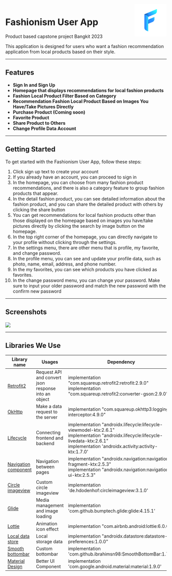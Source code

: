 <img src="https://raw.githubusercontent.com/Fashionism-Bangkit-Capstone/Fashionism-Mobile-Development/Fashionism-UMKM-App/app/src/main/ic_launcher_new-playstore.png" width="100" height="100" align="right" />

# Fashionism User App
Product based capstone project Bangkit 2023

This application is designed for users who want a fashion recommendation application from local products based on their style.

---

## Features

- **Sign In and Sign Up** 
- **Homepage that displays recommendations for local fashion products** 
- **Fashion Local Product Filter Based on Category**
- **Recommendation Fashion Local Product Based on Images You Have/Take Pictures Directly**
- **Purchase Product (Coming soon)**
- **Favorite Product**
- **Share Product to Others**
- **Change Profile Data Account** 

---

## Getting Started

To get started with the Fashionism User App, follow these steps:

1. Click sign up text to create your account
2. If you already have an account, you can proceed to sign in
3. In the homepage, you can choose from many fashion product recommendations, and there is also a category feature to group fashion products that appear.
4. In the detail fashion product, you can see detailed information about the fashion product, and you can share the detailed product with others by clicking the share button
5. You can get recommendations for local fashion products other than those displayed on the homepage based on images you have/take pictures directly by clicking the search by image button on the homepage.
6. In the top right corner of the homepage, you can directly navigate to your profile without clicking through the settings.
7. In the settings menu, there are other menu that is profile, my favorite, and change password.
8. In the profile menu, you can see and update your profile data, such as photo, name, email, address, and phone number.
9. In the my favorites, you can see which products you have clicked as favorites.
10. In the change password menu, you can change your password. Make sure to input your older password and match the new password with the confirm new password

---

## Screenshots
<img src="https://github.com/Fashionism-Bangkit-Capstone/Fashionism-Mobile-Development/assets/97342935/80f6b890-7357-497e-8614-e8ec4dab7462" align="center" />

---

## Libraries We Use

| Library name  | Usages        | Dependency    |
| ------------- | ------------- | ------------- |
| [Retrofit2](https://square.github.io/retrofit/) | Request API and convert json response into an object | implementation "com.squareup.retrofit2:retrofit:2.9.0" <br> implementation "com.squareup.retrofit2:converter-gson:2.9.0" |
| [OkHttp](https://square.github.io/okhttp/) | Make a data request to the server | implementation "com.squareup.okhttp3:logging-interceptor:4.9.0" |
| [Lifecycle](https://developer.android.com/jetpack/androidx/releases/lifecycle?hl=id) | Connecting frontend and backend | implementation "androidx.lifecycle:lifecycle-viewmodel-ktx:2.6.1" <br> implementation "androidx.lifecycle:lifecycle-livedata-ktx:2.6.1" <br> implementation 'androidx.activity:activity-ktx:1.7.0' |
| [Navigation component](https://developer.android.com/guide/navigation)| Navigation between pages | implementation "androidx.navigation:navigation-fragment-ktx:2.5.3" <br> implementation "androidx.navigation:navigation-ui-ktx:2.5.3" |
| [Circle imageview](https://github.com/hdodenhof/CircleImageView)| Custom circle imageview | implementation 'de.hdodenhof:circleimageview:3.1.0' |
| [Glide](https://github.com/bumptech/glide)| Media management and image loading  | implementation 'com.github.bumptech.glide:glide:4.15.1' |
| [Lottie](https://github.com/airbnb/lottie-android)| Animation icon effect | implementation "com.airbnb.android:lottie:6.0.0" |
| [Local data store](https://developer.android.com/topic/libraries/architecture/datastore)| Local storage data | implementation "androidx.datastore:datastore-preferences:1.0.0" |
| [Smooth bottombar](https://github.com/ibrahimsn98/SmoothBottomBar)| Custom bottombar  | implementation 'com.github.ibrahimsn98:SmoothBottomBar:1.7.9' |
| [Material Design](https://github.com/material-components/material-components-android) | Better UI Component | implementation 'com.google.android.material:material:1.9.0' |
